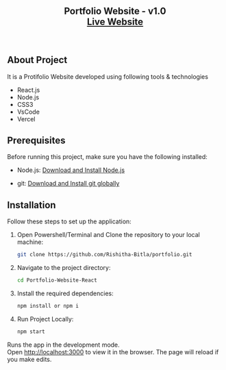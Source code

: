 <h2 align="center">
  Portfolio Website - v1.0<br/>
  <a href="https://portfolio-rishithas-projects-58be88d3.vercel.app/" target="_blank">Live Website</a>

</h2>

<br/>

<!-- ![Demo Pic](src/Assets/readmeDemo.png) -->

## About Project

It is a Protifolio Website developed using following tools & technologies<br/>

- React.js
- Node.js
- CSS3
- VsCode
- Vercel

## Prerequisites

Before running this project, make sure you have the following installed:

- Node.js: [Download and Install Node.js](https://nodejs.org/en/download "Node.js Download")

- git: [Download and Install git globally](https://git-scm.com/ "git Download")

## Installation

Follow these steps to set up the application:

1. Open Powershell/Terminal and Clone the repository to your local machine:

   ```bash
   git clone https://github.com/Rishitha-Bitla/portfolio.git
   ```

2. Navigate to the project directory:

   ```bash
   cd Portfolio-Website-React
   ```

3. Install the required dependencies:

   ```bash
   npm install or npm i
   ```

4. Run Project Locally:

   ```bash
   npm start
   ```

Runs the app in the development mode.\
Open [http://localhost:3000](http://localhost:3000) to view it in the browser.
The page will reload if you make edits.
